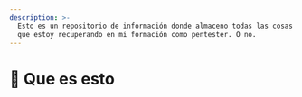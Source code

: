 ```yaml
---
description: >-
  Esto es un repositorio de información donde almaceno todas las cosas útiles
  que estoy recuperando en mi formación como pentester. O no.
---
```


# 🦜 Que es esto

